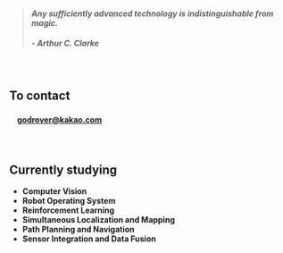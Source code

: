 > #### *Any sufficiently advanced technology is indistinguishable from magic.*
> ##### - Arthur C. Clarke

　

## **To contact**

#### 　[godrover@kakao.com](mailto:godrover@kakao.com)

　

## **Currently studying**

- **Computer Vision**
- **Robot Operating System**
- **Reinforcement Learning**
- **Simultaneous Localization and Mapping**
- **Path Planning and Navigation**
- **Sensor Integration and Data Fusion**
